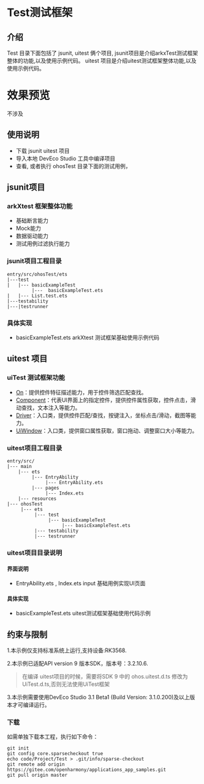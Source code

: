 # Test测试框架
## 介绍 
Test 目录下面包括了 jsunit, uitest 俩个项目, jsunit项目是介绍arkxTest测试框架整体的功能,以及使用示例代码。
 uitest 项目是介绍uitest测试框架整体功能,以及使用示例代码。

# 效果预览
不涉及


## 使用说明
- 下载 jsunit uitest 项目
- 导入本地 DevEco Studio 工具中编译项目
- 查看, 或者执行 ohosTest 目录下面的测试用例，


## jsunit项目

### arkXtest 框架整体功能
- 基础断言能力
- Mock能力
- 数据驱动能力
- 测试用例过滤执行能力

### jsunit项目工程目录
```
entry/src/ohosTest/ets
|---test
|   |--- basicExampleTest
         |---  basicExampleTest.ets              
|   |--- List.test.ets
|---testability  
|---|testrunner

```
### 具体实现

- basicExampleTest.ets  arkXtest 测试框架基础使用示例代码

## uitest 项目

### uiTest 测试框架功能
- [On](#on9)：提供控件特征描述能力，用于控件筛选匹配查找。
- [Component](#component9)：代表UI界面上的指定控件，提供控件属性获取，控件点击，滑动查找，文本注入等能力。
- [Driver](#driver9)：入口类，提供控件匹配/查找，按键注入，坐标点击/滑动，截图等能力。
- [UiWindow<sup>](#uiwindow9)：入口类，提供窗口属性获取，窗口拖动、调整窗口大小等能力。
### uitest项目工程目录
```
entry/src/
|--- main
    |--- ets
         |--- EntryAbility
              |--- EntryAbility.ets
         |--- pages
              |--- Index.ets  
    |--- resources  
|--- ohosTest
     |--- ets
          |--- test
               |--- basicExampleTest
                    |--- basicExampleTest.ets       
          |--- testability
          |--- testrunner
```
### uitest项目目录说明
#### 界面说明

- EntryAbility.ets , Index.ets input 基础用例实现UI页面


#### 具体实现
- basicExampleTest.ets  uitest测试框架基础使用代码示例


## 约束与限制
1.本示例仅支持标准系统上运行,支持设备:RK3568.

2.本示例已适配API version 9 版本SDK，版本号：3.2.10.6. 
> 在编译 uitest项目的时候，需要将SDK 9 中的 ohos.uitest.d.ts 修改为 UiTest.d.ts,否则无法使用UiTest框架

3.本示例需要使用DevEco Studio 3.1 Beta1 (Build Version: 3.1.0.200)及以上版本才可编译运行。



### 下载

如需单独下载本工程，执行如下命令：

```
git init
git config core.sparsecheckout true
echo code/Project/Test > .git/info/sparse-checkout
git remote add origin https://gitee.com/openharmony/applications_app_samples.git
git pull origin master
```